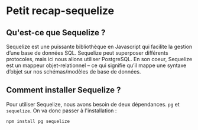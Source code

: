 # Petit recap-sequelize

## Qu'est-ce que Sequelize ?
Sequelize est une puissante bibliothèque en Javascript qui facilite la gestion d’une base de données SQL. Sequelize peut superposer différents protocoles, mais ici nous allons utiliser PostgreSQL. En son coeur, Sequelize est un mappeur objet-relationnel – ce qui signifie qu’il mappe une syntaxe d’objet sur nos schémas/modèles de base de données.   
   
## Comment installer Sequelize ?
Pour utiliser Sequelize, nous avons besoin de deux dépendances. `pg` et `sequelize`. On va donc passer à l'installation :   
```shell
npm install pg sequelize
```

